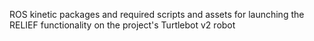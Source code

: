 ROS kinetic packages and required scripts and assets for launching the RELIEF functionality on the project's Turtlebot v2 robot
